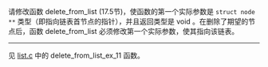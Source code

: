 请修改函数 delete_from_list (17.5节)，使函数的第一个实际参数是 `struct node **` 类型（即指向链表首节点的指针），并且返回类型是 void 。在删除了期望的节点后，函数 delete_from_list 必须修改第一个实际参数，使其指向该链表。

---

见 [list.c](./list/list.c) 中的 delete_from_list_ex_11 函数。
